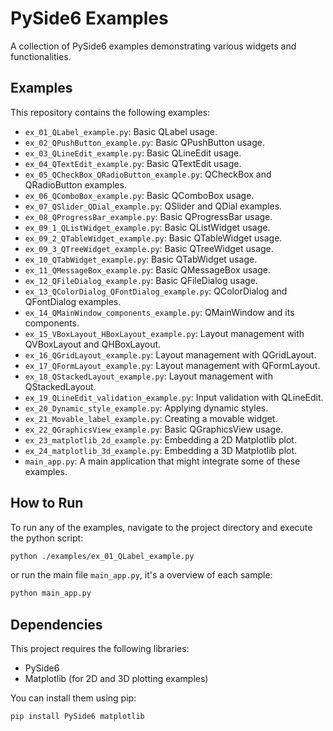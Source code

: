 # PySide6 Examples

A collection of PySide6 examples demonstrating various widgets and functionalities.

## Examples

This repository contains the following examples:

- `ex_01_QLabel_example.py`: Basic QLabel usage.
- `ex_02_QPushButton_example.py`: Basic QPushButton usage.
- `ex_03_QLineEdit_example.py`: Basic QLineEdit usage.
- `ex_04_QTextEdit_example.py`: Basic QTextEdit usage.
- `ex_05_QCheckBox_QRadioButton_example.py`: QCheckBox and QRadioButton examples.
- `ex_06_QComboBox_example.py`: Basic QComboBox usage.
- `ex_07_QSlider_QDial_example.py`: QSlider and QDial examples.
- `ex_08_QProgressBar_example.py`: Basic QProgressBar usage.
- `ex_09_1_QListWidget_example.py`: Basic QListWidget usage.
- `ex_09_2_QTableWidget_example.py`: Basic QTableWidget usage.
- `ex_09_3_QTreeWidget_example.py`: Basic QTreeWidget usage.
- `ex_10_QTabWidget_example.py`: Basic QTabWidget usage.
- `ex_11_QMessageBox_example.py`: Basic QMessageBox usage.
- `ex_12_QFileDialog_example.py`: Basic QFileDialog usage.
- `ex_13_QColorDialog_QFontDialog_example.py`: QColorDialog and QFontDialog examples.
- `ex_14_QMainWindow_components_example.py`: QMainWindow and its components.
- `ex_15_VBoxLayout_HBoxLayout_example.py`: Layout management with QVBoxLayout and QHBoxLayout.
- `ex_16_QGridLayout_example.py`: Layout management with QGridLayout.
- `ex_17_QFormLayout_example.py`: Layout management with QFormLayout.
- `ex_18_QStackedLayout_example.py`: Layout management with QStackedLayout.
- `ex_19_QLineEdit_validation_example.py`: Input validation with QLineEdit.
- `ex_20_Dynamic_style_example.py`: Applying dynamic styles.
- `ex_21_Movable_label_example.py`: Creating a movable widget.
- `ex_22_QGraphicsView_example.py`: Basic QGraphicsView usage.
- `ex_23_matplotlib_2d_example.py`: Embedding a 2D Matplotlib plot.
- `ex_24_matplotlib_3d_example.py`: Embedding a 3D Matplotlib plot.
- `main_app.py`: A main application that might integrate some of these examples.

## How to Run

To run any of the examples, navigate to the project directory and execute the python script:

```bash
python ./examples/ex_01_QLabel_example.py
```
or run the main file `main_app.py`, it's a overview of each sample:
```bash
python main_app.py
```

## Dependencies

This project requires the following libraries:

- PySide6
- Matplotlib (for 2D and 3D plotting examples)

You can install them using pip:

```bash
pip install PySide6 matplotlib
```
